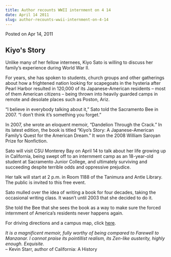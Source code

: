 ```yaml
---
title: Author recounts WWII internment on 4 14
date: April 14 2011
slug: author-recounts-wwii-internment-on-4-14
---
```


 



<span class="date">Posted on Apr 14, 2011    </span>
<h2>Kiyo&apos;s Story</h2>
<p>Unlike many of her fellow internees, Kiyo Sato is willing to
discuss her family&#x2019;s experience during World War II.</p>
<p>For years, she has spoken to students, church groups and other
gatherings about how a frightened nation looking for scapegoats in
the hysteria after Pearl Harbor resulted in 120,000 of its
Japanese-American residents &#x2013; most of them American citizens &#x2013;
being thrown into heavily guarded camps in remote and desolate
places such as Poston, Ariz.</p>
<p>&#x201C;I believe in everybody talking about it,&#x201D; Sato told the
Sacramento Bee in 2007. &#x201C;I don&#x2019;t think it&#x2019;s something you
forget.&#x201D;</p>
<p>In 2007, she wrote an eloquent memoir, &#x201C;Dandelion Through the
Crack.&#x201D; In its latest edition, the book is titled &#x201C;Kiyo&#x2019;s Story: A
Japanese-American Family&#x2019;s Quest for the American Dream.&#x201D; It won
the 2008 William Saroyan Prize for Nonfiction.</p>
<p>Sato will visit CSU Monterey Bay on April 14 to talk about her
life growing up in California, being swept off to an internment
camp as an 18-year-old student at Sacramento Junior College, and
ultimately surviving and succeeding despite terrible odds and
oppressive prejudice.</p>
<p>Her talk will start at 2 p.m. in Room 1188 of the Tanimura and
Antle Library. The public is invited to this free event.</p>
<p>Sato mulled over the idea of writing a book for four decades,
taking the occasional writing class. It wasn&#x2019;t until 2003 that she
decided to do it.</p>
<p>She told the Bee that she sees the book as a way to make sure
the forced internment of America&#x2019;s residents never happens
again.</p>
<p>For driving directions and a campus map, click <a href="https://csumb.edu/map" rel="nofollow">here</a>.</p>
<p><em>It is a magnificent memoir, fully worthy of being compared
to Farewell to Manzanar. I cannot praise its pointillist realism,
its Zen-like austerity, highly enough. Exquisite.</em><br>
&#x2013; Kevin Starr, author of California: A History</br></p>





```
